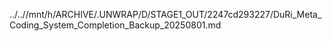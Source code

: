 ../..//mnt/h/ARCHIVE/.UNWRAP/D/STAGE1_OUT/2247cd293227/DuRi_Meta_Coding_System_Completion_Backup_20250801.md